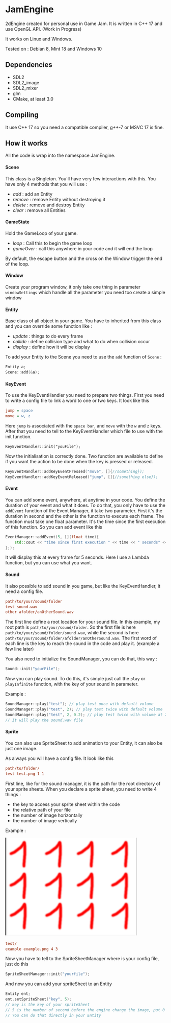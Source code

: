 # JamEngine
2dEngine created for personal use in Game Jam. It is written in C++ 17 and use OpenGL API. (Work in Progress)

It works on Linux and Windows.

Tested on : Debian 8, Mint 18 and Windows 10

## Dependencies
* SDL2
* SDL2_image
* SDL2_mixer
* glm 
* CMake, at least 3.0

## Compiling
It use C++ 17 so you need a compatible compiler, g++-7 or MSVC 17 is fine.

## How it works 
All the code is wrap into the namespace JamEngine.
#### Scene
This class is a Singleton. You'll have very few interactions with this. You have only 4 methods that you will use :
* *add* : add an Entity
* *remove* : remove Entity without destroying it
* *delete* : remove and destroy Entity
* *clear* : remove all Entities

#### GameState 
Hold the GameLoop of your game. 
* *loop* : Call this to begin the game loop
* *gameOver* : call this anywhere in your code and it will end the loop


By default, the escape button and the cross on the Window trigger the end of the loop.
#### Window
Create your program window, it only take one thing in parameter `windowSettings` which handle all the parameter you need too create a simple window

#### Entity
Base class of all object in your game. You have to inherited from this class and you can override some function like :
* *update* : things to do every frame
* *collide* : define collision type and what to do when collision occur
* *display* : define how it will be display

To add your Entity to the Scene you need to use the `add` function of `Scene` :
```cpp
Entity a;
Scene::add(&a);
```
#### KeyEvent
To use the KeyEventHandler you need to prepare two things. First you need to write a config file to link a word to one or two keys. It look like this 
```ini
jump = space
move = w, z
```
Here `jump` is associated with the `space bar`, and `move` with the `w` and `z` keys. After that you need to tell to the KeyEventHandler which file to use with the init function.
```
KeyEventHandler::init("youFile");
```
Now the initialisation is correctly done. Two function are available to define if you want the action to be done when the key is pressed or released. 
```cpp
KeyEventHandler::addKeyEventPressed("move", []{//something});
KeyEventHandler::addKeyEventReleased("jump", []{//something else});
```
#### Event
You can add some event, anywhere, at anytime in your code. You define the duration of your event and what it does.
To do that, you only have to use the `addEvent` function of the Event Manager, it take two parameter. First it's the duration in second and the other is the function to execute each frame. The function must take one float parameter. It's the time since the first execution of this function. So you can add event like this
```cpp
EventManager::addEvent(5, [](float time){
    std::cout << "time since first execution " << time << " seconds" << std::endl;
};);
```
It will display this at every frame for 5 seconds.
Here I use a Lambda function, but you can use what you want.

#### Sound
It also possible to add sound in you game, but like the KeyEventHandler, it need a config file.
```ini
path/to/your/sound/folder
test sound.wav
other afolder/anOtherSound.wav
```
The first line define a root location for your sound file. In this example, my root path is `path/to/your/sound/folder`.
So the first file is here `path/to/your/sound/folder/sound.wav`, while the second is here `path/to/your/sound/folder/afolder/anOtherSound.wav`. The first word of each line is the key to reach the sound in the code and play it. (example a few line later)

You also need to initialize the SoundManager, you can do that, this way :
```cpp
Sound::init("yourFile");
```

Now you can play sound. To do this, it's simple just call the `play` or `playInfinite` function, with the key of your sound in parameter.

Example :
```cpp
SoundManager::play("test"); // play test once with default volume
SoundManager::play("test", 2); // play test twice with default volume
SoundManager::play("test", 2, 0.2); // play test twice with volume at 20% of maximum
// It will play the sound.wav file
```

#### Sprite
You can also use SpriteSheet to add animation to your Entity, it can also be just one image. 

As always you will have a config file. It look like this 
```ini
path/to/folder/
test test.png 1 1
```

First line, like for the sound manager, it is the path for the root directory of your sprite sheets.
When you declare a sprite sheet, you need to write 4 things : 
* the key to access your sprite sheet within the code
* the relative path of your file 
* the number of image horizontally
* the number of image vertically

Example :

![alt text](test/example.png "Logo Example")

```ini
test/
example example.png 4 3
```

Now you have to tell to the SpriteSheetManager where is your config file, just do this 
```cpp
SpriteSheetManager::init("yourfile");
```

And now you can add your spriteSheet to an Entity 
```cpp
Entity ent;
ent.setSpriteSheet("key", 5);
// key is the key of your spriteSheet
// 5 is the number of second before the engine change the image, put 0 to disable the change
// You can do that directly in your Entity 
```